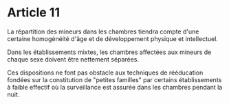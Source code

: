# Article 11

La répartition des mineurs dans les chambres tiendra compte d'une certaine homogénéité d'âge et de développement physique et intellectuel.

Dans les établissements mixtes, les chambres affectées aux mineurs de chaque sexe doivent être nettement séparées.

Ces dispositions ne font pas obstacle aux techniques de rééducation fondées sur la constitution de "petites familles" par certains établissements à faible effectif où la surveillance est assurée dans les chambres pendant la nuit.
